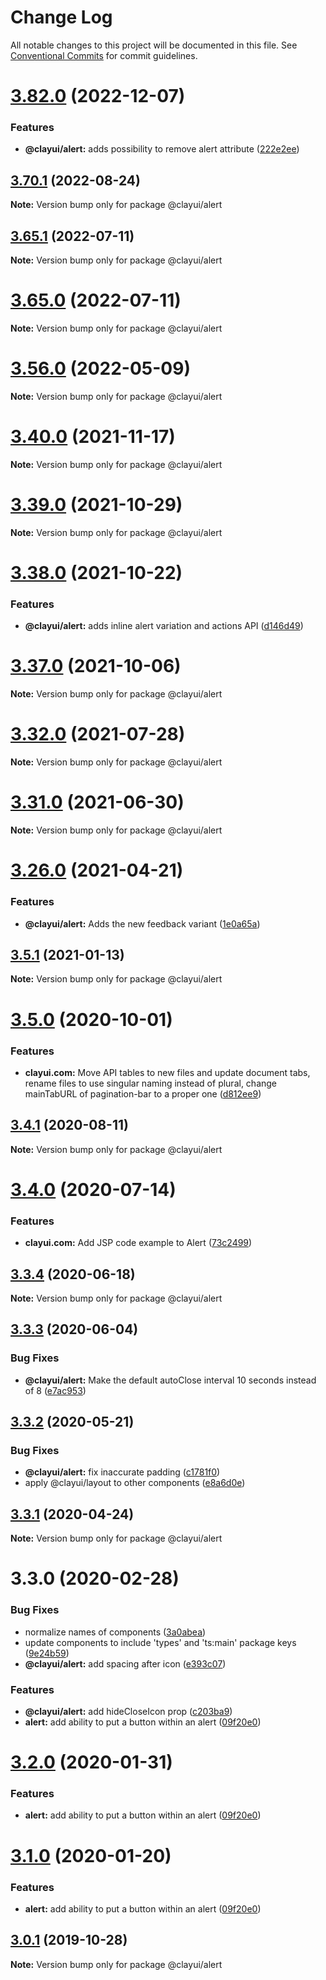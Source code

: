 # Change Log

All notable changes to this project will be documented in this file.
See [Conventional Commits](https://conventionalcommits.org) for commit guidelines.

# [3.82.0](https://github.com/liferay/clay/compare/v3.81.0...v3.82.0) (2022-12-07)

### Features

-   **@clayui/alert:** adds possibility to remove alert attribute ([222e2ee](https://github.com/liferay/clay/commit/222e2eefceefb94d2071fce304929a8d97fc44e4))

## [3.70.1](https://github.com/liferay/clay/compare/v3.70.0...v3.70.1) (2022-08-24)

**Note:** Version bump only for package @clayui/alert

## [3.65.1](https://github.com/liferay/clay/compare/v3.65.0...v3.65.1) (2022-07-11)

**Note:** Version bump only for package @clayui/alert

# [3.65.0](https://github.com/liferay/clay/compare/v3.64.0...v3.65.0) (2022-07-11)

**Note:** Version bump only for package @clayui/alert

# [3.56.0](https://github.com/liferay/clay/compare/v3.55.0...v3.56.0) (2022-05-09)

**Note:** Version bump only for package @clayui/alert

# [3.40.0](https://github.com/liferay/clay/compare/v3.39.0...v3.40.0) (2021-11-17)

**Note:** Version bump only for package @clayui/alert

# [3.39.0](https://github.com/liferay/clay/compare/v3.38.0...v3.39.0) (2021-10-29)

**Note:** Version bump only for package @clayui/alert

# [3.38.0](https://github.com/liferay/clay/compare/v3.37.0...v3.38.0) (2021-10-22)

### Features

-   **@clayui/alert:** adds inline alert variation and actions API ([d146d49](https://github.com/liferay/clay/commit/d146d49c27ee900f1c73b5eae26aa126125ebede))

# [3.37.0](https://github.com/liferay/clay/compare/v3.36.0...v3.37.0) (2021-10-06)

**Note:** Version bump only for package @clayui/alert

# [3.32.0](https://github.com/liferay/clay/compare/v3.31.0...v3.32.0) (2021-07-28)

**Note:** Version bump only for package @clayui/alert

# [3.31.0](https://github.com/liferay/clay/compare/v3.30.0...v3.31.0) (2021-06-30)

**Note:** Version bump only for package @clayui/alert

# [3.26.0](https://github.com/liferay/clay/compare/v3.25.4...v3.26.0) (2021-04-21)

### Features

-   **@clayui/alert:** Adds the new feedback variant ([1e0a65a](https://github.com/liferay/clay/commit/1e0a65a))

## [3.5.1](https://github.com/liferay/clay/compare/@clayui/alert@3.5.0...@clayui/alert@3.5.1) (2021-01-13)

**Note:** Version bump only for package @clayui/alert

# [3.5.0](https://github.com/liferay/clay/compare/@clayui/alert@3.4.1...@clayui/alert@3.5.0) (2020-10-01)

### Features

-   **clayui.com:** Move API tables to new files and update document tabs, rename files to use singular naming instead of plural, change mainTabURL of pagination-bar to a proper one ([d812ee9](https://github.com/liferay/clay/commit/d812ee9))

## [3.4.1](https://github.com/liferay/clay/compare/@clayui/alert@3.4.0...@clayui/alert@3.4.1) (2020-08-11)

**Note:** Version bump only for package @clayui/alert

# [3.4.0](https://github.com/liferay/clay/compare/@clayui/alert@3.3.4...@clayui/alert@3.4.0) (2020-07-14)

### Features

-   **clayui.com:** Add JSP code example to Alert ([73c2499](https://github.com/liferay/clay/commit/73c2499))

## [3.3.4](https://github.com/liferay/clay/compare/@clayui/alert@3.3.3...@clayui/alert@3.3.4) (2020-06-18)

**Note:** Version bump only for package @clayui/alert

## [3.3.3](https://github.com/liferay/clay/compare/@clayui/alert@3.3.2...@clayui/alert@3.3.3) (2020-06-04)

### Bug Fixes

-   **@clayui/alert:** Make the default autoClose interval 10 seconds instead of 8 ([e7ac953](https://github.com/liferay/clay/commit/e7ac953))

## [3.3.2](https://github.com/liferay/clay/compare/@clayui/alert@3.3.1...@clayui/alert@3.3.2) (2020-05-21)

### Bug Fixes

-   **@clayui/alert:** fix inaccurate padding ([c1781f0](https://github.com/liferay/clay/commit/c1781f0))
-   apply @clayui/layout to other components ([e8a6d0e](https://github.com/liferay/clay/commit/e8a6d0e))

## [3.3.1](https://github.com/liferay/clay/compare/@clayui/alert@3.3.0...@clayui/alert@3.3.1) (2020-04-24)

**Note:** Version bump only for package @clayui/alert

# 3.3.0 (2020-02-28)

### Bug Fixes

-   normalize names of components ([3a0abea](https://github.com/liferay/clay/commit/3a0abea))
-   update components to include 'types' and 'ts:main' package keys ([9e24b59](https://github.com/liferay/clay/commit/9e24b59))
-   **@clayui/alert:** add spacing after icon ([e393c07](https://github.com/liferay/clay/commit/e393c07))

### Features

-   **@clayui/alert:** add hideCloseIcon prop ([c203ba9](https://github.com/liferay/clay/commit/c203ba9))
-   **alert:** add ability to put a button within an alert ([09f20e0](https://github.com/liferay/clay/commit/09f20e0))

# [3.2.0](https://github.com/liferay/clay/tree/master/packages/clay-alert/compare/@clayui/alert@3.0.1...@clayui/alert@3.2.0) (2020-01-31)

### Features

-   **alert:** add ability to put a button within an alert ([09f20e0](https://github.com/liferay/clay/commit/09f20e0))

# [3.1.0](https://github.com/liferay/clay/tree/master/packages/clay-alert/compare/@clayui/alert@3.0.1...@clayui/alert@3.1.0) (2020-01-20)

### Features

-   **alert:** add ability to put a button within an alert ([09f20e0](https://github.com/liferay/clay/commit/09f20e0))

## [3.0.1](https://github.com/liferay/clay/tree/master/packages/clay-alert/compare/@clayui/alert@3.0.0...@clayui/alert@3.0.1) (2019-10-28)

**Note:** Version bump only for package @clayui/alert
